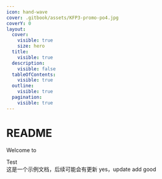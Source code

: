 ```yaml
---
icon: hand-wave
cover: .gitbook/assets/KFP3-promo-po4.jpg
coverY: 0
layout:
  cover:
    visible: true
    size: hero
  title:
    visible: true
  description:
    visible: false
  tableOfContents:
    visible: true
  outline:
    visible: true
  pagination:
    visible: true
---
```


# README

Welcome to&#x20;

Test\
这是一个示例文档，后续可能会有更新 yes，update add good
